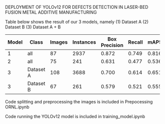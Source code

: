 DEPLOYMENT OF YOLOv12 FOR DEFECTS DETECTION IN LASER-BED FUSION METAL ADDITIVE MANUFACTURING

Table below shows the result of our 3 models, namely (1) Dataset A (2) Dataset B (3) Dataset A + B

| Model  | Class   | Images | Instances | Box Precision | Recall | mAP50 | mAP50-95 |
|--------|---------|--------|-----------|---------------|--------|-------|----------|
|   1    | all     | 87     | 2937      | 0.872         | 0.749  | 0.816 | 0.605    |
|   2    | all     | 75     | 241       | 0.631         | 0.477  | 0.536 | 0.303    |
|   3    | Dataset A | 108  | 3688      | 0.700         | 0.614  | 0.651 | 0.280    |
|   3    | Dataset B | 67   | 261       | 0.579         | 0.521  | 0.555 | 0.336    |

Code splitting and preprocessing the images is included in Prepocessing ORNL.ipynb

Code running the YOLOv12 model is included in training_model.ipynb
